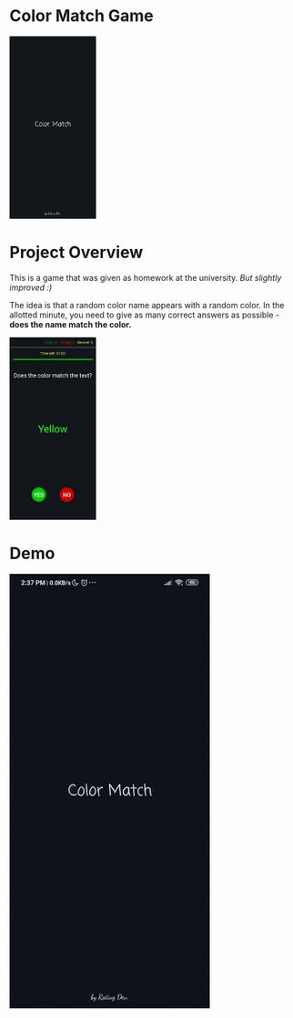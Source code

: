 # Color Match Game

![SplashScreen](SplashScreen.jpg "Splash Screen launch app")

# Project Overview  
This is a game that was given as homework at the university. *But slightly improved :)* 

The idea is that a random color name appears with a random color.
In the allotted minute, you need to give as many correct answers as possible - **does the name match the color.**

![Game](Game.jpg "Gameplay")

# Demo

![Demo](Demo.gif)

